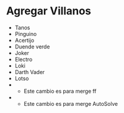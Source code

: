 # Agregar Villanos

 * Tanos
 * Pinguino 
 * Acertijo
 * Duende verde
 * Joker
 * Electro
 * Loki
 * Darth Vader
 * Lotso
 * * Este cambio es para merge ff
  * * Este cambio es para merge AutoSolve